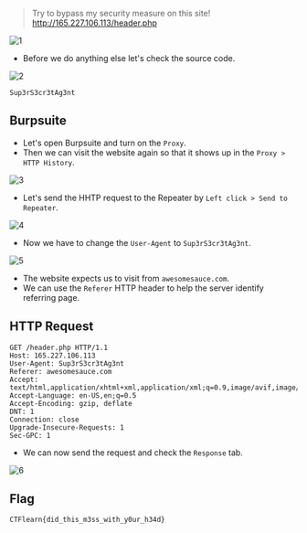 > Try to bypass my security measure on this site! http://165.227.106.113/header.php

![1](https://github.com/Knign/Write-ups/assets/110326359/ecd02f95-ab41-4a3a-9972-08926b96078c)

- Before we do anything else let's check the source code.

![2](https://github.com/Knign/Write-ups/assets/110326359/6bce9304-1b8c-4f33-8f15-8e2079bdb39f)

```
Sup3rS3cr3tAg3nt
```
## Burpsuite
- Let's open Burpsuite and turn on the `Proxy`.
- Then we can visit the website again so that it shows up in the `Proxy > HTTP History`.

![3](https://github.com/Knign/Write-ups/assets/110326359/4e6a4862-c78f-4692-ab7f-6e56f6953d80)

- Let's send the HHTP request to the Repeater by `Left click > Send to Repeater`.

![4](https://github.com/Knign/Write-ups/assets/110326359/3526c0ea-ac2e-40a4-a3b9-5e8fe4bf932c)

- Now we have to change the `User-Agent` to `Sup3rS3cr3tAg3nt`.

![5](https://github.com/Knign/Write-ups/assets/110326359/93ba7f74-364b-4b08-b909-40e758cae7d6)

- The website expects us to visit from `awesomesauce.com`.
- We can use the `Referer` HTTP header to help the server identify referring page.
## HTTP Request
```
GET /header.php HTTP/1.1
Host: 165.227.106.113
User-Agent: Sup3rS3cr3tAg3nt
Referer: awesomesauce.com
Accept: text/html,application/xhtml+xml,application/xml;q=0.9,image/avif,image/webp,*/*;q=0.8
Accept-Language: en-US,en;q=0.5
Accept-Encoding: gzip, deflate
DNT: 1
Connection: close
Upgrade-Insecure-Requests: 1
Sec-GPC: 1
```
- We can now send the request and check the `Response` tab.

![6](https://github.com/Knign/Write-ups/assets/110326359/b6fd12ee-fcf5-4f9e-97f8-7e6360bdacdc)

## Flag
```
CTFlearn{did_this_m3ss_with_y0ur_h34d}
```
